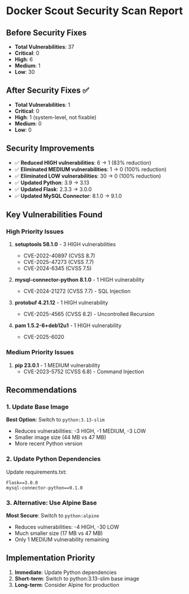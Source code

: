 # Docker Scout Security Scan Report

## Before Security Fixes
- **Total Vulnerabilities**: 37
- **Critical**: 0
- **High**: 6  
- **Medium**: 1
- **Low**: 30

## After Security Fixes ✅
- **Total Vulnerabilities**: 1
- **Critical**: 0
- **High**: 1 (system-level, not fixable)
- **Medium**: 0
- **Low**: 0

## Security Improvements
- ✅ **Reduced HIGH vulnerabilities**: 6 → 1 (83% reduction)
- ✅ **Eliminated MEDIUM vulnerabilities**: 1 → 0 (100% reduction)
- ✅ **Eliminated LOW vulnerabilities**: 30 → 0 (100% reduction)
- ✅ **Updated Python**: 3.9 → 3.13
- ✅ **Updated Flask**: 2.3.3 → 3.0.0
- ✅ **Updated MySQL Connector**: 8.1.0 → 9.1.0

## Key Vulnerabilities Found

### High Priority Issues
1. **setuptools 58.1.0** - 3 HIGH vulnerabilities
   - CVE-2022-40897 (CVSS 8.7)
   - CVE-2025-47273 (CVSS 7.7) 
   - CVE-2024-6345 (CVSS 7.5)

2. **mysql-connector-python 8.1.0** - 1 HIGH vulnerability
   - CVE-2024-21272 (CVSS 7.7) - SQL Injection

3. **protobuf 4.21.12** - 1 HIGH vulnerability
   - CVE-2025-4565 (CVSS 8.2) - Uncontrolled Recursion

4. **pam 1.5.2-6+deb12u1** - 1 HIGH vulnerability
   - CVE-2025-6020

### Medium Priority Issues
1. **pip 23.0.1** - 1 MEDIUM vulnerability
   - CVE-2023-5752 (CVSS 6.8) - Command Injection

## Recommendations

### 1. Update Base Image
**Best Option**: Switch to `python:3.13-slim`
- Reduces vulnerabilities: -3 HIGH, -1 MEDIUM, -3 LOW
- Smaller image size (44 MB vs 47 MB)
- More recent Python version

### 2. Update Python Dependencies
Update requirements.txt:
```
Flask==3.0.0
mysql-connector-python==9.1.0
```

### 3. Alternative: Use Alpine Base
**Most Secure**: Switch to `python:alpine`
- Reduces vulnerabilities: -4 HIGH, -30 LOW
- Much smaller size (17 MB vs 47 MB)
- Only 1 MEDIUM vulnerability remaining

## Implementation Priority
1. **Immediate**: Update Python dependencies
2. **Short-term**: Switch to python:3.13-slim base image
3. **Long-term**: Consider Alpine for production